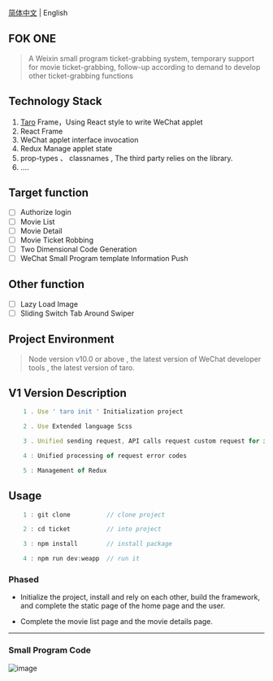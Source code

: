 [简体中文](./README.md) | English 

## FOK ONE

> A Weixin small program ticket-grabbing system, temporary support for movie ticket-grabbing, follow-up according to demand to develop other ticket-grabbing functions

## Technology Stack
1. [Taro](https://nervjs.github.io/taro/) Frame，Using React style to write WeChat applet
2. React Frame
3. WeChat applet interface invocation
4. Redux Manage applet state
5. prop-types 、 classnames , The third party relies on the library.
6. ....

## Target function
- [ ] Authorize login
- [ ] Movie List
- [ ] Movie Detail
- [ ] Movie Ticket Robbing
- [ ] Two Dimensional Code Generation
- [ ] WeChat Small Program template Information Push

## Other function
- [ ] Lazy Load Image
- [ ] Sliding Switch Tab Around Swiper

## Project Environment
> Node version v10.0 or above ,  the latest version of WeChat developer tools ,  the latest version of taro.

## V1 Version Description
```javascript
    1 . Use ' taro init ' Initialization project

    2 . Use Extended language Scss

    3 . Unified sending request, API calls request custom request for interface invocation

    4 : Unified processing of request error codes

    5 : Management of Redux 
```

## Usage
```javascript
    1 : git clone          // clone project

    2 : cd ticket          // into project

    3 : npm install        // install package

    4 : npm run dev:weapp  // run it
```

### Phased
+ Initialize the project, install and rely on each other, build the framework, and complete the static page of the home page and the user. 

+ Complete the movie list page and the movie details page.

-----

### Small Program Code

![image](https://coding.net/u/PPPengDK/p/Ticket/git/blob/master/images/ticket.jpg)
